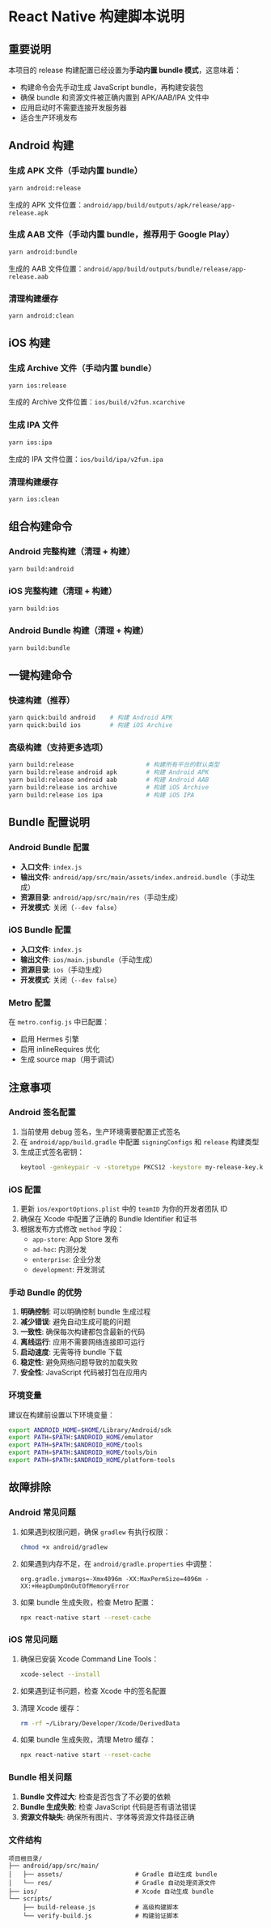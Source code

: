 # React Native 构建脚本说明

## 重要说明

本项目的 release 构建配置已经设置为**手动内置 bundle 模式**，这意味着：
- 构建命令会先手动生成 JavaScript bundle，再构建安装包
- 确保 bundle 和资源文件被正确内置到 APK/AAB/IPA 文件中
- 应用启动时不需要连接开发服务器
- 适合生产环境发布

## Android 构建

### 生成 APK 文件（手动内置 bundle）
```bash
yarn android:release
```
生成的 APK 文件位置：`android/app/build/outputs/apk/release/app-release.apk`

### 生成 AAB 文件（手动内置 bundle，推荐用于 Google Play）
```bash
yarn android:bundle
```
生成的 AAB 文件位置：`android/app/build/outputs/bundle/release/app-release.aab`

### 清理构建缓存
```bash
yarn android:clean
```

## iOS 构建

### 生成 Archive 文件（手动内置 bundle）
```bash
yarn ios:release
```
生成的 Archive 文件位置：`ios/build/v2fun.xcarchive`

### 生成 IPA 文件
```bash
yarn ios:ipa
```
生成的 IPA 文件位置：`ios/build/ipa/v2fun.ipa`

### 清理构建缓存
```bash
yarn ios:clean
```

## 组合构建命令

### Android 完整构建（清理 + 构建）
```bash
yarn build:android
```

### iOS 完整构建（清理 + 构建）
```bash
yarn build:ios
```

### Android Bundle 构建（清理 + 构建）
```bash
yarn build:bundle
```

## 一键构建命令

### 快速构建（推荐）
```bash
yarn quick:build android    # 构建 Android APK
yarn quick:build ios        # 构建 iOS Archive
```

### 高级构建（支持更多选项）
```bash
yarn build:release                    # 构建所有平台的默认类型
yarn build:release android apk        # 构建 Android APK
yarn build:release android aab        # 构建 Android AAB
yarn build:release ios archive        # 构建 iOS Archive
yarn build:release ios ipa            # 构建 iOS IPA
```

## Bundle 配置说明

### Android Bundle 配置
- **入口文件**: `index.js`
- **输出文件**: `android/app/src/main/assets/index.android.bundle`（手动生成）
- **资源目录**: `android/app/src/main/res`（手动生成）
- **开发模式**: 关闭（`--dev false`）

### iOS Bundle 配置
- **入口文件**: `index.js`
- **输出文件**: `ios/main.jsbundle`（手动生成）
- **资源目录**: `ios`（手动生成）
- **开发模式**: 关闭（`--dev false`）

### Metro 配置
在 `metro.config.js` 中已配置：
- 启用 Hermes 引擎
- 启用 inlineRequires 优化
- 生成 source map（用于调试）

## 注意事项

### Android 签名配置
1. 当前使用 debug 签名，生产环境需要配置正式签名
2. 在 `android/app/build.gradle` 中配置 `signingConfigs` 和 `release` 构建类型
3. 生成正式签名密钥：
   ```bash
   keytool -genkeypair -v -storetype PKCS12 -keystore my-release-key.keystore -alias my-key-alias -keyalg RSA -keysize 2048 -validity 10000
   ```

### iOS 配置
1. 更新 `ios/exportOptions.plist` 中的 `teamID` 为你的开发者团队 ID
2. 确保在 Xcode 中配置了正确的 Bundle Identifier 和证书
3. 根据发布方式修改 `method` 字段：
   - `app-store`: App Store 发布
   - `ad-hoc`: 内测分发
   - `enterprise`: 企业分发
   - `development`: 开发测试

### 手动 Bundle 的优势
1. **明确控制**: 可以明确控制 bundle 生成过程
2. **减少错误**: 避免自动生成可能的问题
3. **一致性**: 确保每次构建都包含最新的代码
4. **离线运行**: 应用不需要网络连接即可运行
5. **启动速度**: 无需等待 bundle 下载
6. **稳定性**: 避免网络问题导致的加载失败
7. **安全性**: JavaScript 代码被打包在应用内

### 环境变量
建议在构建前设置以下环境变量：
```bash
export ANDROID_HOME=$HOME/Library/Android/sdk
export PATH=$PATH:$ANDROID_HOME/emulator
export PATH=$PATH:$ANDROID_HOME/tools
export PATH=$PATH:$ANDROID_HOME/tools/bin
export PATH=$PATH:$ANDROID_HOME/platform-tools
```

## 故障排除

### Android 常见问题
1. 如果遇到权限问题，确保 `gradlew` 有执行权限：
   ```bash
   chmod +x android/gradlew
   ```

2. 如果遇到内存不足，在 `android/gradle.properties` 中调整：
   ```properties
   org.gradle.jvmargs=-Xmx4096m -XX:MaxPermSize=4096m -XX:+HeapDumpOnOutOfMemoryError
   ```

3. 如果 bundle 生成失败，检查 Metro 配置：
   ```bash
   npx react-native start --reset-cache
   ```

### iOS 常见问题
1. 确保已安装 Xcode Command Line Tools：
   ```bash
   xcode-select --install
   ```

2. 如果遇到证书问题，检查 Xcode 中的签名配置

3. 清理 Xcode 缓存：
   ```bash
   rm -rf ~/Library/Developer/Xcode/DerivedData
   ```

4. 如果 bundle 生成失败，清理 Metro 缓存：
   ```bash
   npx react-native start --reset-cache
   ```

### Bundle 相关问题
1. **Bundle 文件过大**: 检查是否包含了不必要的依赖
2. **Bundle 生成失败**: 检查 JavaScript 代码是否有语法错误
3. **资源文件缺失**: 确保所有图片、字体等资源文件路径正确

### 文件结构
```
项目根目录/
├── android/app/src/main/
│   ├── assets/                    # Gradle 自动生成 bundle
│   └── res/                       # Gradle 自动处理资源文件
├── ios/                           # Xcode 自动生成 bundle
└── scripts/
    ├── build-release.js           # 高级构建脚本
    └── verify-build.js            # 构建验证脚本
``` 